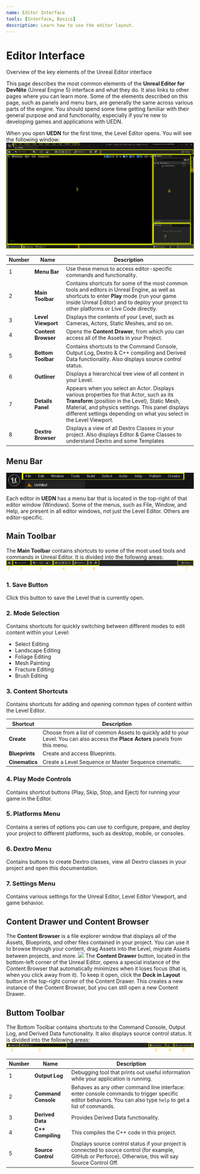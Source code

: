 ```yaml
---
name: Editor Interface
tools: [Interface, Basics]
description: Learn how to use the editor layout.
---
```

<style>
  body {
    background-image: url('https://slutares.sirv.com/img/website/unreal-editor-bg.png');
    background-repeat: no-repeat;
    background-attachment: fixed;
    webkit-tap-highlight-color: #ff0000;
}
</style>

# Editor Interface
Overview of the key elements of the Unreal Editor interface




This page describes the most common elements of the **Unreal Editor for DevNite** (Unreal Engine 5) interface and what they do. It also links to other pages where you can learn more. Some of the elements described on this page, such as panels and menu bars, are generally the same across various parts of the engine. You should spend some time getting familiar with their general purpose and and functionality, especially if you're new to developing games and applications with UEDN.


When you open **UEDN** for the first time, the Level Editor opens. You will see the following window:
![Default Unreal Editor interface in UEDN.](https://github.com/DevniteCreative/Rhinestone/blob/main/assets/TheInterface.png?raw=true)


| Number  | Name | Description |
| ------------- | ------------- | ------------- |
| 1  | **Menu Bar**  | Use these menus to access editor-specific commands and functionality.  |
| 2  | **Main Toolbar**  | Contains shortcuts for some of the most common tools and editors in Unreal Engine, as well as shortcuts to enter **Play** mode (run your game inside Unreal Editor) and to deploy your project to other platforms or Live Code directly.  |
| 3  | **Level Viewport**  | Displays the contents of your Level, such as Cameras, Actors, Static Meshes, and so on.  |
| 4  | **Content Browser**  | Opens the **Content Drawer**, from which you can access all of the Assets in your Project.  |
| 5  | **Bottom Toolbar**  | Contains shortcuts to the Command Console, Output Log, Dextro & C++ compiling and Derived Data functionality. Also displays source control status.  |
| 6  | **Outliner**  | Displays a hierarchical tree view of all content in your Level.  |
| 7  | **Details Panel**  | Appears when you select an Actor. Displays various properties for that Actor, such as its **Transform** (position in the Level), Static Mesh, Material, and physics settings. This panel displays different settings depending on what you select in the Level Viewport.  |
| 8  | **Dextro Browser**  | Displays a view of all Dextro Classes in your project. Also displays Editor & Game Classes to understand Dextro and some Templates  |

## Menu Bar
![](https://github.com/DevniteCreative/Rhinestone/blob/main/assets/MenuBar.png?raw=true)

Each editor in **UEDN** has a menu bar that is located in the top-right of that editor window (Windows). Some of the menus, such as File, Window, and Help, are present in all editor windows, not just the Level Editor. Others are editor-specific.

## Main Toolbar
The **Main Toolbar** contains shortcuts to some of the most used tools and commands in Unreal Editor. It is divided into the following areas:
![](https://github.com/DevniteCreative/Rhinestone/blob/main/assets/MainToolBar.png?raw=true)

### 1. Save Button
Click this button to save the Level that is currently open.

### 2. Mode Selection
Contains shortcuts for quickly switching between different modes to edit content within your Level:

* Select Editing
* Landscape Editing
* Foliage Editing
* Mesh Painting
* Fracture Editing
* Brush Editing

### 3. Content Shortcuts
Contains shortcuts for adding and opening common types of content within the Level Editor.

| Shortcut | Description |
| -------- | ----------- |
| **Create** | Choose from a list of common Assets to quickly add to your Level. You can also access the **Place Actors** panels from this menu. |
| **Blueprints** | Create and access Blueprints. |
| **Cinematics** | Create a Level Sequence or Master Sequence cinematic. |

### 4. Play Mode Controls
Contains shortcut buttons (Play, Skip, Stop, and Eject) for running your game in the Editor.

### 5. Platforms Menu
Contains a series of options you can use to configure, prepare, and deploy your project to different platforms, such as desktop, mobile, or consoles.

### 6. Dextro Menu
Contains buttons to create Dextro classes, view all Dextro classes in your project and open this documentation.

### 7. Settings Menu
Contains various settings for the Unreal Editor, Level Editor Viewport, and game behavior.

## Content Drawer und Content Browser
The **Content Browser** is a file explorer window that displays all of the Assets, Blueprints, and other files contained in your project. You can use it to browse through your content, drag Assets into the Level, migrate Assets between projects, and more.
![](https://docs.unrealengine.com/5.2/Images/understanding-the-basics/foundational-knowledge/unreal-editor-interface/ue5_1-content-browser.webp)
The **Content Drawer** button, located in the bottom-left corner of the Unreal Editor, opens a special instance of the Content Browser that automatically minimizes when it loses focus (that is, when you click away from it). To keep it open, click the **Dock in Layout** button in the top-right corner of the Content Drawer. This creates a new instance of the Content Browser, but you can still open a new Content Drawer.

## Buttom Toolbar
The Bottom Toolbar contains shortcuts to the Command Console, Output Log, and Derived Data functionality. It also displays source control status. It is divided into the following areas:
![](https://github.com/DevniteCreative/Rhinestone/blob/main/assets/BottomToolbar.png?raw=true)

| Number  | Name | Description |
| ------------- | ------------- | ------------- |
| 1  | **Output Log**  | Debugging tool that prints out useful information while your application is running.  |
| 2  | **Command Console**  | Behaves as any other command line interface: enter console commands to trigger specific editor behaviors. You can also type `help` to get a list of commands.  |
| 3  | **Derived Data**  | Provides Derived Data functionality. |
| 4  | **C++ Compiling**  | This compiles the C++ code in this project.  |
| 5  | **Source Control**  | Displays source control status if your project is connected to source control (for example, GitHub or Perforce). Otherwise, this will say Source Control Off.  |
